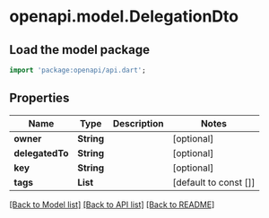 # openapi.model.DelegationDto

## Load the model package
```dart
import 'package:openapi/api.dart';
```

## Properties
Name | Type | Description | Notes
------------ | ------------- | ------------- | -------------
**owner** | **String** |  | [optional] 
**delegatedTo** | **String** |  | [optional] 
**key** | **String** |  | [optional] 
**tags** | **List<String>** |  | [default to const []]

[[Back to Model list]](../README.md#documentation-for-models) [[Back to API list]](../README.md#documentation-for-api-endpoints) [[Back to README]](../README.md)


